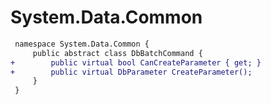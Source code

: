 # System.Data.Common

``` diff
 namespace System.Data.Common {
     public abstract class DbBatchCommand {
+        public virtual bool CanCreateParameter { get; }
+        public virtual DbParameter CreateParameter();
     }
 }
```
